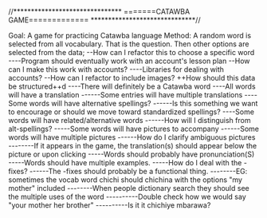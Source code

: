 //*******************************
=======CATAWBA GAME=============
******************************//

Goal: A game for practicing Catawba language
Method: A random word is selected from all vocabulary. That is the question. Then other options are selected from the data;
--How can I refactor this to choose a specific word
----Program should eventually work with an account's lesson plan
--How can I make this work with accounts?
----Libraries for dealing with accounts?
--How can I refactor to include images?
++How should this data be structured++d
----There will definitely be a Catawba word
----All words will have a translation
------Some entries will have multiple translations
----Some words will have alternative spellings?
------Is this something we want to encourage or should we move toward standardized spellings?
----Some words will have related/alternative words
------How will I distinguish from alt-spellings?
-----Some words will have pictures to accompany
------Some words will have multiple pictures
------How do I clarify ambiguous pictures
--------If it appears in the game, the translation(s) should appear below the picture or upon clicking
-----Words should probably have pronunciation(S)
-----Words should have multiple examples.
-----How do I deal with the -fixes?
------The -fixes should probably be a functional thing.
--------EG: sometimes the vocab word chichi should chichina with the options "my mother" included
--------When people dictionary search they should see the multiple uses of the word
----------Double check how we would say "your mother her brother"
----------Is it it chichiye mbarawa?
